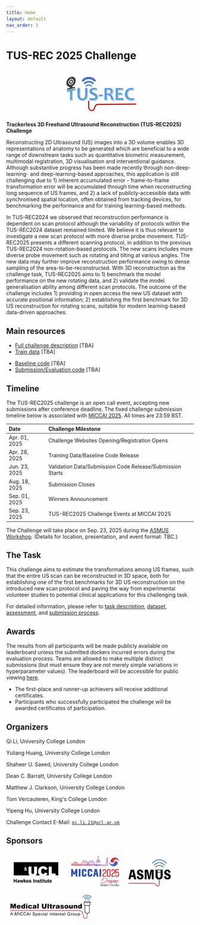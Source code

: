 ```yaml
---
title: Home
layout: default
nav_order: 1
---
```


<!-- 1. TOC
{:toc} -->

# TUS-REC 2025 Challenge

<div align=center>
  <a href="img/TUS-REC%20CHALLENGE%20(MICCAI%202024).pdf" target="_blank"><img style="padding: 10px;" src="img/logo.png" width=200px></a>
</div >

**Trackerless 3D Freehand Ultrasound Reconstruction (TUS-REC2025) Challenge**

Reconstructing 2D Ultrasound (US) images into a 3D volume enables 3D representations of anatomy to be generated which are beneficial to a wide range of downstream tasks such as quantitative biometric measurement, multimodal registration, 3D visualisation and interventional guidance. Although substantive progress has been made recently through non-deep-learning- and deep-learning-based approaches, this application is still challenging due to 1) inherent accumulated error - frame-to-frame transformation error will be accumulated through time when reconstructing long sequence of US frames, and 2) a lack of publicly-accessible data with synchronised spatial location, often obtained from tracking devices, for benchmarking the performance and for training learning-based methods.

In TUS-REC2024 we observed that reconstruction performance is dependent on scan protocol although the variability of protocols within the TUS-REC2024 dataset remained limited. We believe it is thus relevant to investigate a new scan protocol with more diverse probe movement. TUS-REC2025 presents a different scanning protocol, in addition to the previous TUS-REC2024 non-rotation-based protocols. The new scans includes more diverse probe movement such as rotating and tilting at various angles. The new data may further improve reconstruction
performance owing to dense sampling of the area-to-be-reconstructed. With 3D
reconstruction as the challenge task, TUS-REC2025 aims to 1) benchmark the model performance on the new rotating data, and 2) validate the model generalisation ability among different scan protocols. The outcome of the challenge includes 1) providing in open access the new US dataset with accurate positional information; 2) establishing the first benchmark for 3D US
reconstruction for rotating scans, suitable for modern learning-based data-driven approaches.

## Main resources
* <a href="TBA" target="_blank">Full challenge description</a> [TBA]
* <a href="TBA" target="_blank">Train data</a> [TBA]
<!-- * [Validation data](TBA) -->
* <a href="TBA" target="_blank">Baseline code</a> [TBA]
* <a href="TBA" target="_blank">Submission/Evaluation code</a> [TBA]

## Timeline

The TUS-REC2025 challenge is an open call event, accepting new submissions after conference deadline. The fixed challenge submission timeline below is associated with <a href="https://conferences.miccai.org/2025/en/" target="_blank">MICCAI 2025</a>. All times are 23:59 BST.

| Date                          | Challenge Milestone                              |
| :-----------------------------| :----------------------------------------------- |
| Apr. 01, 2025                   | Challenge Websites Opening/Registration Opens                               |
| Apr. 28, 2025                   | Training Data/Baseline Code Release                            |
| Jun. 23, 2025                  | Validation Data/Submission Code Release/Submission Starts                          |
| Aug. 18, 2025                  | Submission Closes                               |
|  Sep. 01, 2025                 | Winners Announcement                               |
|  Sep. 23, 2025                 | TUS-REC2025 Challenge Events at MICCAI 2025     |

The Challenge will take place on Sep. 23, 2025 during the <a href="TBA" target="_blank">ASMUS Workshop</a>. (Details for location, presentation, and event format: TBC.)

## The Task

This challenge aims to estimate the transformations among US frames, such that the entire US scan can be reconstructed in 3D space, both for establishing one of the first benchmarks for 3D US reconstruction on the introduced new scan protocol and paving the way from experimental volunteer studies to potential clinical applications for this challenging task.

For detailed information, please refer to [task description](task.html), [dataset](data.html), [assessment](assessment.html), and [submission process](submission.html).

## Awards

The results from all participants will be made publicly available on leaderboard unless the submitted dockers incurred errors during the evaluation process. Teams are allowed to make multiple distinct submissions (but must ensure they are not merely simple variations in hyperparameter values). The leaderboard will be accessible for public viewing [here](leaderboard.html).

- The first-place and runner-up achievers will receive additional certificates.
- Participants who successfully participated the challenge will be awarded certificates of participation.

## Organizers

Qi Li, University College London

Yuliang Huang, University College London

Shaheer U. Saeed, University College London

Dean C. Barratt, University College London

Matthew J. Clarkson, University College London

Tom Vercauteren, King's College London

Yipeng Hu, University College London

Challenge Contact E-Mail: [`qi.li.21@ucl.ac.uk`](mailto:qi.li.21@ucl.ac.uk)

## Sponsors

<div >
  <a href="http://ucl.ac.uk/hawkes-institute/" target="_blank"><img style="padding: 10px;" src="img/UCL-Hawkes-Institute-BLACK.jpg" width=140px></a>
  <a href="https://conferences.miccai.org/2025/en/" target="_blank"><img style="padding: 10px;" src="img/miccai2025-logo.png" width=130px></a>
  <a href="https://miccai-ultrasound.github.io/#/asmus25" target="_blank"><img style="padding: 10px;" src="img/asmus.png" width=115px></a>
  <a href="https://miccai.org/index.php/special-interest-groups/sig/" target="_blank"><img style="padding: 10px;" src="img/SIGMUS.png" width=220px></a>
</div>